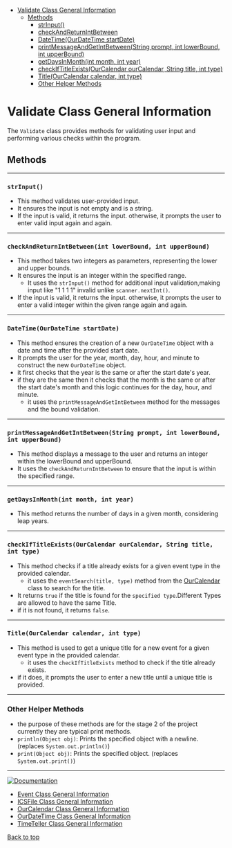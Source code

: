 
* [Validate Class General Information](#validate-class-general-information)
    * [Methods](#methods)
        * [strInput()](#strinput)
        * [checkAndReturnIntBetween](#checkandreturnintbetweenint-lowerbound-int-upperbound)
        * [DateTime(OurDateTime startDate)](#datetimeourdatetime-startdate)
        * [printMessageAndGetIntBetween(String prompt, int lowerBound, int upperBound)](#printmessageandgetintbetweenstring-prompt-int-lowerbound-int-upperbound)
        * [getDaysInMonth(int month, int year)](#getdaysinmonthint-month-int-year)
        * [checkIfTitleExists(OurCalendar ourCalendar, String title, int type)](#checkiftitleexistsourcalendar-ourcalendar-string-title-int-type)
        * [Title(OurCalendar calendar, int type)](#titleourcalendar-calendar-int-type)
        * [Other Helper Methods](#other-helper-methods)

# Validate Class General Information

The `Validate` class provides methods for validating user input and performing various checks within the program.

## Methods

<hr>

### `strInput()`

- This method validates user-provided input.
- It ensures the input is not empty and is a string.
- If the input is valid, it returns the input. otherwise, it prompts the user to enter valid input again and again.

<hr>

### `checkAndReturnIntBetween(int lowerBound, int upperBound)`

- This method takes two integers as parameters, representing the lower and upper bounds.
- It ensures the input is an integer within the specified range.
    - It uses the `strInput()` method for additional input validation,making input like "1 1 1 1" invalid unlike `scanner.nextInt()`.
- If the input is valid, it returns the input. otherwise, it prompts the user to enter a valid integer within the given range again and again.

<hr>

### `DateTime(OurDateTime startDate)`

- This method ensures the creation of a new `OurDateTime` object with a date and time after the provided start date.
- It prompts the user for the year, month, day, hour, and minute to construct the new `OurDateTime` object.
- it first checks that the year is the same or after the start date's year.
- if they are the same then it checks that the month is the same or after the start date's month and this logic continues for the day, hour, and minute.
    - it uses the `printMessageAndGetIntBetween` method for the messages and the bound validation.
<hr>


### `printMessageAndGetIntBetween(String prompt, int lowerBound, int upperBound)`

- This method displays a message to the user and returns an integer within the lowerBound and upperBound.
- It uses the `checkAndReturnIntBetween` to ensure that the input is within the specified range.

<hr>


### `getDaysInMonth(int month, int year)`

- This method returns the number of days in a given month, considering leap years.

<hr>


### `checkIfTitleExists(OurCalendar ourCalendar, String title, int type)`

- This method checks if a title already exists for a given event type in the provided calendar.
  - it uses the `eventSearch(title, type)` method from the [OurCalendar](OurCalendar_doc.md) class to search for the title.
- It returns `true` if the title is found for the `specified type`.Different Types are allowed to have the same Title.
- if it is not found, it returns `false`.

<hr>


### `Title(OurCalendar calendar, int type)`

- This method is used to get a unique title for a new event for a given event type in the provided calendar.
  - it uses the `checkIfTitleExists` method to check if the title already exists.
- if it does, it prompts the user to enter a new title until a unique title is provided.

<hr>


### Other Helper Methods
-  the purpose of these methods are for the stage 2 of the project currently they are typical print methods.
- `println(Object obj)`: Prints the specified object with a newline. (replaces `System.out.println()`)
- `print(Object obj)`: Prints the specified object. (replaces `System.out.print()`)

<hr>

<a href="https://www.youtube.com/watch?v=dQw4w9WgXcQ"><img src="https://img.shields.io/badge/Documentation-click_Here-blue" alt="Documentation"></a>

- [Event Class General Information](Events_doc.md)
- [ICSFile Class General Information](ICSFile_doc.md)
- [OurCalendar Class General Information](OurCalendar_doc.md)
- [OurDateTime Class General Information](OurDateTime_doc.md)
- [TimeTeller Class General Information](TimeTeller_doc.md)


[Back to top](#validate-class-general-information)